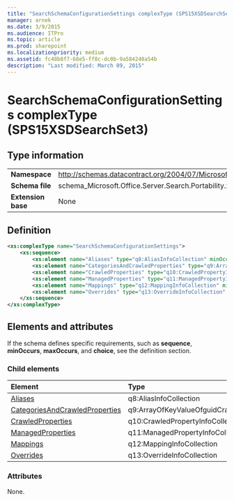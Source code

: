 ```yaml
---
title: "SearchSchemaConfigurationSettings complexType (SPS15XSDSearchSet3)"
manager: arnek
ms.date: 3/9/2015
ms.audience: ITPro
ms.topic: article
ms.prod: sharepoint
ms.localizationpriority: medium
ms.assetid: fc48b8f7-68e5-ff8c-dc0b-9a584248a54b
description: "Last modified: March 09, 2015"
---
```


# SearchSchemaConfigurationSettings complexType (SPS15XSDSearchSet3)

 
  
## Type information

|||
|:-----|:-----|
|**Namespace** <br/> |http://schemas.datacontract.org/2004/07/Microsoft.Office.Server.Search.Portability  <br/> |
|**Schema file** <br/> |schema_Microsoft.Office.Server.Search.Portability.xsd  <br/> |
|**Extension base** <br/> |None  <br/> |
   
## Definition

```XML
<xs:complexType name="SearchSchemaConfigurationSettings">
    <xs:sequence>
        <xs:element name="Aliases" type="q8:AliasInfoCollection" minOccurs="0"></xs:element>
        <xs:element name="CategoriesAndCrawledProperties" type="q9:ArrayOfKeyValueOfguidCrawledPropertyInfoCollectionaSYUqUE_P" minOccurs="0"></xs:element>
        <xs:element name="CrawledProperties" type="q10:CrawledPropertyInfoCollection" minOccurs="0"></xs:element>
        <xs:element name="ManagedProperties" type="q11:ManagedPropertyInfoCollection" minOccurs="0"></xs:element>
        <xs:element name="Mappings" type="q12:MappingInfoCollection" minOccurs="0"></xs:element>
        <xs:element name="Overrides" type="q13:OverrideInfoCollection" minOccurs="0"></xs:element>
    </xs:sequence>
</xs:complexType>

```

## Elements and attributes

If the schema defines specific requirements, such as **sequence**, **minOccurs**, **maxOccurs**, and **choice**, see the definition section. 
  
### Child elements

|**Element**|**Type**|**Description**|
|:-----|:-----|:-----|
|[Aliases](aliases-element-searchschemaconfigurationsettings-complextypesps15xsdsearchset3.md) <br/> |q8:AliasInfoCollection  <br/> ||
|[CategoriesAndCrawledProperties](categoriesandcrawledproperties-element-searchschemaconfigurationsettings-complex.md) <br/> |q9:ArrayOfKeyValueOfguidCrawledPropertyInfoCollectionaSYUqUE_P  <br/> ||
|[CrawledProperties](crawledproperties-element-searchschemaconfigurationsettings-complextypesps15xsds.md) <br/> |q10:CrawledPropertyInfoCollection  <br/> ||
|[ManagedProperties](managedproperties-element-searchschemaconfigurationsettings-complextypesps15xsds.md) <br/> |q11:ManagedPropertyInfoCollection  <br/> ||
|[Mappings](mappings-element-searchschemaconfigurationsettings-complextypesps15xsdsearchset3.md) <br/> |q12:MappingInfoCollection  <br/> ||
|[Overrides](overrides-element-searchschemaconfigurationsettings-complextypesps15xsdsearchset.md) <br/> |q13:OverrideInfoCollection  <br/> ||
   
### Attributes

None.
  


